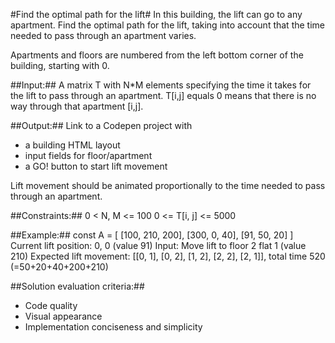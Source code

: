 #Find the optimal path for the lift#
In this building, the lift can go to any apartment.
Find the optimal path for the lift, taking into account that
the time needed to pass through an apartment varies.

Apartments and floors are numbered from the left bottom corner
of the building, starting with 0.

##Input:##
A matrix T with N*M elements specifying the time it takes for
the lift to pass through an apartment. T[i,j] equals 0 means that there
is no way through that apartment [i,j].

##Output:##
Link to a Codepen project with
- a building HTML layout
- input fields for floor/apartment
- a GO! button to start lift movement

Lift movement should be animated proportionally to the time needed
to pass through an apartment.

##Constraints:##
0 < N, M <= 100
0 <= T[i, j] <= 5000

##Example:##
const A = [
  [100, 210, 200],
  [300, 0,   40],
  [91,  50,  20]
]
Current lift position: 0, 0 (value 91)
Input: Move lift to floor 2 flat 1 (value 210)
Expected lift movement:
[[0, 1], [0, 2], [1, 2], [2, 2], [2, 1]], total time 520 (=50+20+40+200+210)

##Solution evaluation criteria:##
- Code quality
- Visual appearance
- Implementation conciseness and simplicity
